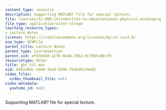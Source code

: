 ```yaml
---
content_type: resource
description: Supporting MATLAB? file for special lecture.
file: /courses/12-808-introduction-to-observational-physical-oceanography-fall-2004/6562a9dce59835ad939b7bd1d917ee82_ghc_Sil.mat
file_type: application/octet-stream
learning_resource_types:
- Lecture Notes
license: https://creativecommons.org/licenses/by-nc-sa/4.0/
ocw_type: OCWFile
parent_title: Lecture Notes
parent_type: CourseSection
parent_uid: ef93ed20-a1f6-8ea8-7852-0c708fa9bcf9
resourcetype: Other
title: ghc_Sil.mat
uid: 6562a9dc-e598-35ad-939b-7bd1d917ee82
video_files:
  video_thumbnail_file: null
video_metadata:
  youtube_id: null
---
```

Supporting MATLAB? file for special lecture.